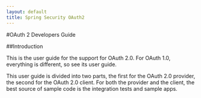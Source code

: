 ```yaml
---
layout: default
title: Spring Security OAuth2
---
```

#OAuth 2 Developers Guide

##Introduction

This is the user guide for the support for OAuth 2.0. For OAuth 1.0, everything is different, so see its user guide.

This user guide is divided into two parts, the first for the OAuth 2.0 provider, the second for the OAuth 2.0 client. For both the provider and the client, the best source of sample code is the integration tests and sample apps.
